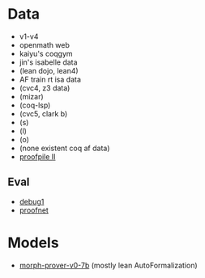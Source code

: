 # Data
- v1-v4
- openmath web
- kaiyu's coqgym
- jin's isabelle data
- (lean dojo, lean4)
- AF train rt isa data
- (cvc4, z3 data)
- (mizar)
- (coq-lsp)
- (cvc5, clark b)
- (s)
- (l)
- (o)
- (none existent coq af data)
- [proofpile II](https://huggingface.co/datasets/EleutherAI/proof-pile-2)

## Eval
- [debug1](https://huggingface.co/datasets/brando/debug1_af)
- [proofnet](https://huggingface.co/datasets/hoskinson-center/proofnet)

# Models
- [morph-prover-v0-7b](https://huggingface.co/morph-labs/morph-prover-v0-7b) (mostly lean AutoFormalization) 
